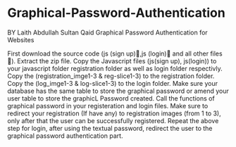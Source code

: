 # Graphical-Password-Authentication
BY Laith Abdullah Sultan Qaid
Graphical Password Authentication for Websites


First download the source code (js (sign up)📂,js (login)📂 and all other files📁).
Extract the zip file. 
Copy the Javascript files (js(sign up), js(login)) to your javascript folder registration folder as well as login folder respectivly.
Copy the (registration_imge1-3 & reg-slice1-3) to the registration folder.
Copy the (log_imge1-3 & log-slice1-3) to the login folder.
Make sure your database has the same table to store the graphical password or amend your user table to store the graphicL Password created.
Call the functions of graphical password in your registeration and login files.
Make sure to redirect your registration (If have any) to registration images (from 1 to 3), only after that the user can be successfully registered.
Repeat the above step for login, after using the textual password, redirect the user to the graphical password authentication part.



